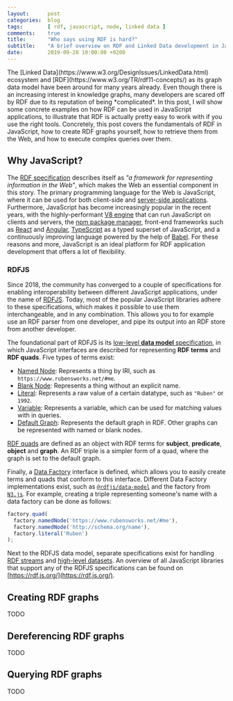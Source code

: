 ```yaml
---
layout:      post
categories:  blog
tags:        [ rdf, javascript, node, linked data ]
comments:    true
title:       "Who says using RDF is hard?"
subtitle:    "A brief overview on RDF and Linked Data development in JavaScript."
date:        2019-09-28 10:00:00 +0200
---
```

<p class="post-abstract" markdown="1">
The [Linked Data](https://www.w3.org/DesignIssues/LinkedData.html) ecosystem
and [RDF](https://www.w3.org/TR/rdf11-concepts/) as its graph data model have been around for many years already.
Even though there is an increasing interest in knowledge graphs,
many developers are scared off by RDF due to its reputation of being *complicated*.
In this post, I will show some concrete examples on how RDF can be used in JavaScript applications,
to illustrate that RDF is actually pretty easy to work with if you use the right tools.
Concretely, this post covers the fundamentals of RDF in JavaScript,
how to create RDF graphs yourself,
how to retrieve them from the Web,
and how to execute complex queries over them.
</p>
<!--more-->

## Why JavaScript?

The [RDF specification](https://www.w3.org/TR/rdf11-concepts/) describes itself as *"a framework for representing information in the Web"*,
which makes the Web an essential component in this story.
The primary programming language for the Web is JavaScript,
where it can be used for both client-side and [server-side applications](https://nodejs.org/en/).
Furthermore, JavaScript has become increasingly popular in the recent years,
with the highly-performant [V8 engine](https://v8.dev/) that can run JavaScript on clients and servers,
the [npm package manager](https://www.npmjs.com/),
front-end frameworks such as [React](https://reactjs.org/) and [Angular](https://angular.io/),
[TypeScript](https://www.typescriptlang.org/) as a typed superset of JavaScript,
and a continuously improving language powered by the help of [Babel](https://babeljs.io/).
For these reasons and more, JavaScript is an ideal platform for RDF application development that offers a lot of flexibility.

### RDFJS

Since 2018, the community has converged to a couple of specifications for enabling interoperability between different JavaScript applications,
under the name of [RDFJS](http://rdf.js.org/).
Today, most of the popular JavaScript libraries adhere to these specifications,
which makes it possible to use them interchangeable, and in any combination.
This allows you to for example use an RDF parser from one developer,
and pipe its output into an RDF store from another developer.

The foundational part of RDFJS is its [low-level **data model** specification](http://rdf.js.org/data-model-spec/),
in which JavaScript interfaces are described for representing **RDF terms** and **RDF quads**.
Five types of terms exist:

* [Named Node](http://rdf.js.org/data-model-spec/#namednode-interface): Represents a thing by IRI, such as `https://www.rubensworks.net/#me`.
* [Blank Node](http://rdf.js.org/data-model-spec/#blanknode-interface): Represents a thing without an explicit name.
* [Literal](http://rdf.js.org/data-model-spec/#literal-interface): Represents a raw value of a certain datatype, such as `"Ruben"` or `1992`.
* [Variable](http://rdf.js.org/data-model-spec/#variable-interface): Represents a variable, which can be used for matching values with in queries.
* [Default Graph](http://rdf.js.org/data-model-spec/#defaultgraph-interface): Represents the default graph in RDF. Other graphs can be represented with named or blank nodes.

[RDF quads](http://rdf.js.org/data-model-spec/#quad-interface) are defined as an object with RDF terms for **subject**, **predicate**, **object** and **graph**.
An RDF triple is a simpler form of a quad,
where the graph is set to the default graph.

Finally, a [Data Factory](http://rdf.js.org/data-model-spec/#datafactory-interface) interface is defined,
which allows you to easily create terms and quads that conform to this interface.
Different Data Factory implementations exist, such as [`@rdfjs/data-model`](https://github.com/rdfjs-base/data-model)
and the factory from [`N3.js`](https://github.com/rdfjs/N3.js#interface-specifications).
For example, creating a triple representing someone's name with a data factory can be done as follows:

```javascript
factory.quad(
  factory.namedNode('https://www.rubensworks.net/#me'),
  factory.namedNode('http://schema.org/name'),
  factory.literal('Ruben')
);
```

Next to the RDFJS data model,
separate specifications exist for handling [RDF streams](http://rdf.js.org/stream-spec/)
and [high-level datasets](https://rdf.js.org/dataset-spec/).
An overview of all JavaScript libraries that support any of the RDFJS specifications can be found on [https://rdf.js.org/](https://rdf.js.org/).

## Creating RDF graphs

TODO

## Dereferencing RDF graphs

TODO

## Querying RDF graphs

TODO
